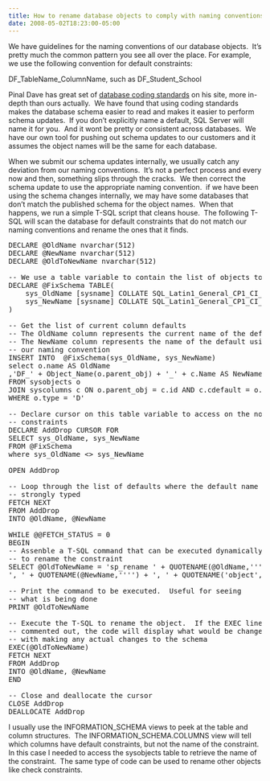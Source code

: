 ```yaml
---
title: How to rename database objects to comply with naming conventions
date: 2008-05-02T18:23:00-05:00
---
```

We have guidelines for the naming conventions of our database objects.  It&#8217;s pretty much the common pattern you see all over the place. For example, we use the following convention for default constraints:

DF\_TableName\_ColumnName, such as DF\_Student\_School

Pinal Dave has great set of [database coding standards](http://blog.sqlauthority.com/2007/06/06/sql-server-database-coding-standards-and-guidelines-complete-list-download/ "SQL SERVER Database Coding Standards and Guidelines Complete List Download") on his site, more in-depth than ours actually.  We have found that using coding standards makes the database schema easier to read and makes it easier to perform schema updates.  If you don&#8217;t explicitly name a default, SQL Server will name it for you.  And it wont be pretty or consistent across databases.  We have our own tool for pushing out schema updates to our customers and it assumes the object names will be the same for each database.

When we submit our schema updates internally, we usually catch any deviation from our naming conventions.  It&#8217;s not a perfect process and every now and then, something slips through the cracks.  We then correct the schema update to use the appropriate naming convention.  if we have been using the schema changes internally, we may have some databases that don&#8217;t match the published schema for the object names.  When that happens, we run a simple T-SQL script that cleans house.  The following T-SQL will scan the database for default constraints that do not match our naming conventions and rename the ones that it finds.

<div>
  <pre><span>DECLARE</span> @OldName nvarchar(512)<br /><span>DECLARE</span> @NewName nvarchar(512)<br /><span>DECLARE</span> @OldToNewName nvarchar(512)<br /><br /><span>-- We use a table variable to contain the list of objects to be renamed.</span><br /><span>DECLARE</span> @FixSchema <span>TABLE</span>(<br />    sys_OldName [sysname] <span>COLLATE</span> SQL_Latin1_General_CP1_CI_AS <span>NOT</span> <span>NULL</span>, <br />    sys_NewName [sysname] <span>COLLATE</span> SQL_Latin1_General_CP1_CI_AS <span>NOT</span> <span>NULL</span> <br />)<br /><br /><span>-- Get the list of current column defaults</span><br /><span>-- The OldName column represents the current name of the default</span><br /><span>-- The NewName column represents the name of the default using </span><br /><span>-- our naming convention</span><br />INSERT <span>INTO</span>  @FixSchema(sys_OldName, sys_NewName)<br /><span>select</span> o.name <span>AS</span> OldName<br />,<span>'DF_'</span> + Object_Name(o.parent_obj) + <span>'_'</span> + c.Name <span>AS</span> NewName<br /><span>FROM</span> sysobjects o<br /><span>JOIN</span> syscolumns c <span>ON</span> o.parent_obj = c.id <span>AND</span> c.cdefault = o.id<br /><span>WHERE</span> o.type = <span>'D'</span> <br /><br /><span>-- Declare cursor on this table variable to access on the non-compliant</span><br /><span>-- constraints</span><br /><span>DECLARE</span> AddDrop <span>CURSOR</span> <span>FOR</span><br /><span>SELECT</span> sys_OldName, sys_NewName<br /><span>FROM</span> @FixSchema<br /><span>where</span> sys_OldName &lt;> sys_NewName<br /><br /><span>OPEN</span> AddDrop<br /><br /><span>-- Loop through the list of defaults where the default name is not </span><br /><span>-- strongly typed</span><br /><span>FETCH</span> <span>NEXT</span><br /><span>FROM</span> AddDrop<br /><span>INTO</span> @OldName, @NewName<br /><br /><span>WHILE</span> <span>@@FETCH_STATUS</span> = 0<br /><span>BEGIN</span><br /><span>-- Assenble a T-SQL command that can be executed dynamically </span><br /><span>-- to rename the constraint</span><br /><span>SELECT</span> @OldToNewName = <span>'sp_rename '</span> + QUOTENAME(@OldName,<span>''</span><span>''</span>) + <br /><span>', '</span> + QUOTENAME(@NewName,<span>''</span><span>''</span>) + <span>', '</span> + QUOTENAME(<span>'object'</span>,<span>''</span><span>''</span>)<br /><br /><span>-- Print the command to be executed.  Useful for seeing </span><br /><span>-- what is being done</span><br /><span>PRINT</span> @OldToNewName<br /><br /><span>-- Execute the T-SQL to rename the object.  If the EXEC line is</span><br /><span>-- commented out, the code will display what would be changed </span><br /><span>-- with making any actual changes to the schema</span><br /><span>EXEC</span>(@OldToNewName)<br /><span>FETCH</span> <span>NEXT</span><br /><span>FROM</span> AddDrop<br /><span>INTO</span> @OldName, @NewName<br /><span>END</span><br /><br /><span>-- Close and deallocate the cursor</span><br /><span>CLOSE</span> AddDrop<br /><span>DEALLOCATE</span> AddDrop</pre>
</div>



I usually use the INFORMATION\_SCHEMA views to peek at the table and column structures.  The INFORMATION\_SCHEMA.COLUMNS view will tell which columns have default constraints, but not the name of the constraint. In this case I needed to access the sysobjects table to retrieve the name of the constraint.  The same type of code can be used to rename other objects like check constraints.
